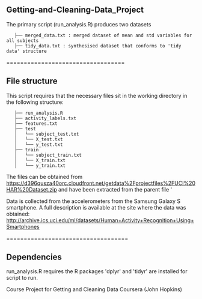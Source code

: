 ## Getting-and-Cleaning-Data_Project
The primary script (run_analysis.R) produces two datasets
 ```
    ├── merged_data.txt : merged dataset of mean and std variables for all subjects
    ├── tidy_data.txt : synthesised dataset that conforms to 'tidy data' structure
 ```
==================================
## File structure
This script requires that the necessary files sit in the working directory in the following structure:
 ```
    ├── run_analysis.R
    ├── activity_labels.txt
    ├── features.txt
    ├── test
    │   └── subject_test.txt
    │   └── X_test.txt
    │   └── y_test.txt 
    ├── train
    │   └── subject_train.txt
    │   └── X_train.txt
    │   └── y_train.txt    
```
The files can be obtained from https://d396qusza40orc.cloudfront.net/getdata%2Fprojectfiles%2FUCI%20HAR%20Dataset.zip and have been extracted from the parent file '

Data is collected from the accelerometers from the Samsung Galaxy S smartphone. A full description is available at the site where the data was obtained: http://archive.ics.uci.edu/ml/datasets/Human+Activity+Recognition+Using+Smartphones

===================================
## Dependencies
run_analysis.R requires the R packages 'dplyr' and 'tidyr' are installed for script to run.


Course Project for Getting and Cleaning Data Coursera (John Hopkins)
